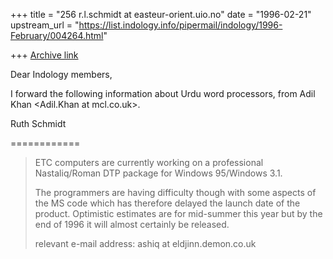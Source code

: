 +++
title = "256 r.l.schmidt at easteur-orient.uio.no"
date = "1996-02-21"
upstream_url = "https://list.indology.info/pipermail/indology/1996-February/004264.html"

+++
[Archive link](https://list.indology.info/pipermail/indology/1996-February/004264.html)

Dear Indology members,

I forward the following information about Urdu word processors, from Adil
Khan <Adil.Khan at mcl.co.uk>.

Ruth Schmidt

============

>
>ETC computers are currently working on a professional Nastaliq/Roman DTP
>package for Windows 95/Windows 3.1.
>
>The programmers are having difficulty though with some aspects of the MS code
>which has therefore delayed the launch date of the product.  Optimistic
>estimates are for mid-summer this year but by the end of 1996 it will almost
>certainly be released.
>
>relevant e-mail address:  ashiq at eldjinn.demon.co.uk
>
>





